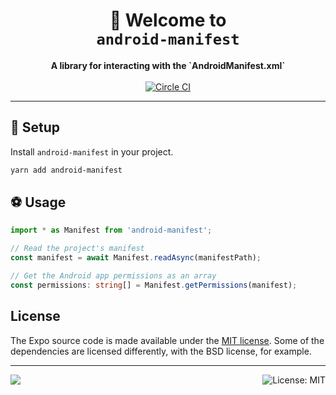 <!-- Title -->
<h1 align="center">
👋 Welcome to <br><code>android-manifest</code>
</h1>

<!-- Header -->

<p align="center">
    <b>A library for interacting with the `AndroidManifest.xml`</b>
    <br/>
    <br/>
    <a aria-label="Circle CI" href="https://circleci.com/gh/expo/expo-cli/tree/master">
        <img alt="Circle CI" src="https://flat.badgen.net/circleci/github/expo/expo-cli?label=Circle%20CI&labelColor=555555&icon=circleci">
    </a>
</p>

---

<!-- Body -->

## 🏁 Setup

Install `android-manifest` in your project.

```sh
yarn add android-manifest
```

## ⚽️ Usage

```ts
import * as Manifest from 'android-manifest';

// Read the project's manifest
const manifest = await Manifest.readAsync(manifestPath);

// Get the Android app permissions as an array
const permissions: string[] = Manifest.getPermissions(manifest);
```

## License

The Expo source code is made available under the [MIT license](LICENSE). Some of the dependencies are licensed differently, with the BSD license, for example.

<!-- Footer -->

---

<p>
    <a aria-label="sponsored by expo" href="http://expo.io">
        <img src="https://img.shields.io/badge/SPONSORED%20BY%20EXPO-4630EB.svg?style=for-the-badge" target="_blank" />
    </a>
    <a aria-label="android-manifest is free to use" href="/LICENSE" target="_blank">
        <img align="right" alt="License: MIT" src="https://img.shields.io/badge/License-MIT-success.svg?style=for-the-badge&color=33CC12" target="_blank" />
    </a>
</p>
